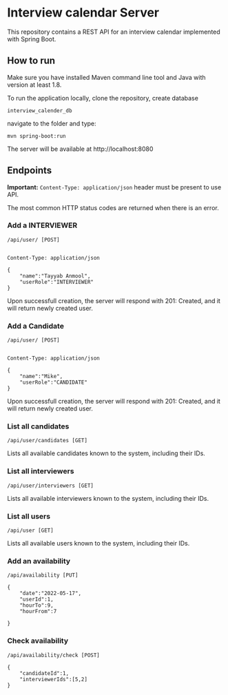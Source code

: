 
# Interview calendar Server

This repository contains a REST API for an interview calendar implemented with Spring Boot.

## How to run 

Make sure you have installed Maven command line tool and Java with version at least 1.8.

To run the application locally, clone the repository, create database

```
interview_calender_db
```

navigate to the folder and type:

```
mvn spring-boot:run
```

The server will be available at http://localhost:8080

## Endpoints
 

**Important:** `Content-Type: application/json` header must be present to use API.

The most common HTTP status codes are returned when there is an error.

### Add a INTERVIEWER

```
/api/user/ [POST]
```

```

Content-Type: application/json

{
    "name":"Tayyab Anmool",
    "userRole":"INTERVIEWER"
}
```


Upon successfull creation, the server will respond with 201: Created, and it will return newly created user.

### Add a Candidate

```
/api/user/ [POST]
```

```

Content-Type: application/json

{
    "name":"Mike",
    "userRole":"CANDIDATE"
}
```


Upon successfull creation, the server will respond with 201: Created, and it will return newly created user.

### List all candidates

```
/api/user/candidates [GET]
```

Lists all available candidates known to the system, including their IDs.

### List all interviewers

```
/api/user/interviewers [GET]
```

Lists all available interviewers known to the system, including their IDs.

### List all users


```
/api/user [GET]
```

Lists all available users known to the system, including their IDs.


### Add an availability

```
/api/availability [PUT]
```
```
{
    "date":"2022-05-17",
    "userId":1,
    "hourTo":9,
    "hourFrom":7
       
}
```

### Check availability

```
/api/availability/check [POST]
```
```
{
    "candidateId":1,
    "interviewerIds":[5,2]
}
```
